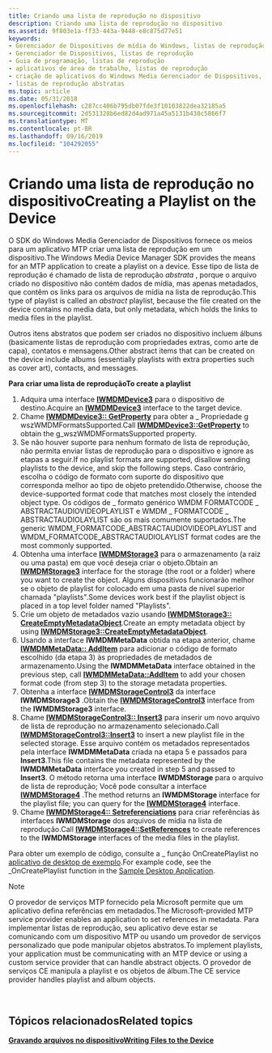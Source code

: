 ```yaml
---
title: Criando uma lista de reprodução no dispositivo
description: Criando uma lista de reprodução no dispositivo
ms.assetid: 9f803e1a-ff33-443a-9448-e8c875d77e51
keywords:
- Gerenciador de Dispositivos de mídia do Windows, listas de reprodução
- Gerenciador de Dispositivos, listas de reprodução
- Guia de programação, listas de reprodução
- aplicativos de área de trabalho, listas de reprodução
- criação de aplicativos do Windows Media Gerenciador de Dispositivos, listas de reprodução
- listas de reprodução abstratas
ms.topic: article
ms.date: 05/31/2018
ms.openlocfilehash: c287cc406b795db07fde3f10103822dea32185a5
ms.sourcegitcommit: 2d531328b6ed82d4ad971a45a5131b430c5866f7
ms.translationtype: MT
ms.contentlocale: pt-BR
ms.lasthandoff: 09/16/2019
ms.locfileid: "104292055"
---
```

# <a name="creating-a-playlist-on-the-device"></a><span data-ttu-id="cfb16-109">Criando uma lista de reprodução no dispositivo</span><span class="sxs-lookup"><span data-stu-id="cfb16-109">Creating a Playlist on the Device</span></span>

<span data-ttu-id="cfb16-110">O SDK do Windows Media Gerenciador de Dispositivos fornece os meios para um aplicativo MTP criar uma lista de reprodução em um dispositivo.</span><span class="sxs-lookup"><span data-stu-id="cfb16-110">The Windows Media Device Manager SDK provides the means for an MTP application to create a playlist on a device.</span></span> <span data-ttu-id="cfb16-111">Esse tipo de lista de reprodução é chamado de lista de reprodução *abstrata* , porque o arquivo criado no dispositivo não contém dados de mídia, mas apenas metadados, que contêm os links para os arquivos de mídia na lista de reprodução.</span><span class="sxs-lookup"><span data-stu-id="cfb16-111">This type of playlist is called an *abstract* playlist, because the file created on the device contains no media data, but only metadata, which holds the links to media files in the playlist.</span></span>

<span data-ttu-id="cfb16-112">Outros itens abstratos que podem ser criados no dispositivo incluem álbuns (basicamente listas de reprodução com propriedades extras, como arte de capa), contatos e mensagens.</span><span class="sxs-lookup"><span data-stu-id="cfb16-112">Other abstract items that can be created on the device include albums (essentially playlists with extra properties such as cover art), contacts, and messages.</span></span>

<span data-ttu-id="cfb16-113">**Para criar uma lista de reprodução**</span><span class="sxs-lookup"><span data-stu-id="cfb16-113">**To create a playlist**</span></span>

1.  <span data-ttu-id="cfb16-114">Adquira uma interface [**IWMDMDevice3**](/windows/desktop/api/mswmdm/nn-mswmdm-iwmdmdevice3) para o dispositivo de destino.</span><span class="sxs-lookup"><span data-stu-id="cfb16-114">Acquire an [**IWMDMDevice3**](/windows/desktop/api/mswmdm/nn-mswmdm-iwmdmdevice3) interface to the target device.</span></span>
2.  <span data-ttu-id="cfb16-115">Chame [**IWMDMDevice3:: GetProperty**](/windows/desktop/api/mswmdm/nf-mswmdm-iwmdmdevice3-getproperty) para obter a \_ Propriedade g wszWMDMFormatsSupported.</span><span class="sxs-lookup"><span data-stu-id="cfb16-115">Call [**IWMDMDevice3::GetProperty**](/windows/desktop/api/mswmdm/nf-mswmdm-iwmdmdevice3-getproperty) to obtain the g\_wszWMDMFormatsSupported property.</span></span>
3.  <span data-ttu-id="cfb16-116">Se não houver suporte para nenhum formato de lista de reprodução, não permita enviar listas de reprodução para o dispositivo e ignore as etapas a seguir.</span><span class="sxs-lookup"><span data-stu-id="cfb16-116">If no playlist formats are supported, disallow sending playlists to the device, and skip the following steps.</span></span> <span data-ttu-id="cfb16-117">Caso contrário, escolha o código de formato com suporte do dispositivo que corresponda melhor ao tipo de objeto pretendido.</span><span class="sxs-lookup"><span data-stu-id="cfb16-117">Otherwise, choose the device-supported format code that matches most closely the intended object type.</span></span> <span data-ttu-id="cfb16-118">Os códigos de \_ formato genérico WMDM FORMATCODE \_ ABSTRACTAUDIOVIDEOPLAYLIST e WMDM \_ FORMATCODE \_ ABSTRACTAUDIOLAYLIST são os mais comumente suportados.</span><span class="sxs-lookup"><span data-stu-id="cfb16-118">The generic WMDM\_FORMATCODE\_ABSTRACTAUDIOVIDEOPLAYLIST and WMDM\_FORMATCODE\_ABSTRACTAUDIOLAYLIST format codes are the most commonly supported.</span></span>
4.  <span data-ttu-id="cfb16-119">Obtenha uma interface [**IWMDMStorage3**](/windows/desktop/api/mswmdm/nn-mswmdm-iwmdmstorage3) para o armazenamento (a raiz ou uma pasta) em que você deseja criar o objeto.</span><span class="sxs-lookup"><span data-stu-id="cfb16-119">Obtain an [**IWMDMStorage3**](/windows/desktop/api/mswmdm/nn-mswmdm-iwmdmstorage3) interface for the storage (the root or a folder) where you want to create the object.</span></span> <span data-ttu-id="cfb16-120">Alguns dispositivos funcionarão melhor se o objeto de playlist for colocado em uma pasta de nível superior chamada "playlists".</span><span class="sxs-lookup"><span data-stu-id="cfb16-120">Some devices work best if the playlist object is placed in a top level folder named "Playlists".</span></span>
5.  <span data-ttu-id="cfb16-121">Crie um objeto de metadados vazio usando [**IWMDMStorage3:: CreateEmptyMetadataObject**](/windows/desktop/api/mswmdm/nf-mswmdm-iwmdmstorage3-createemptymetadataobject).</span><span class="sxs-lookup"><span data-stu-id="cfb16-121">Create an empty metadata object by using [**IWMDMStorage3::CreateEmptyMetadataObject**](/windows/desktop/api/mswmdm/nf-mswmdm-iwmdmstorage3-createemptymetadataobject).</span></span>
6.  <span data-ttu-id="cfb16-122">Usando a interface **IWMDMMetaData** obtida na etapa anterior, chame [**IWMDMMetaData:: AddItem**](/windows/desktop/api/mswmdm/nf-mswmdm-iwmdmmetadata-additem) para adicionar o código de formato escolhido (da etapa 3) às propriedades de metadados de armazenamento.</span><span class="sxs-lookup"><span data-stu-id="cfb16-122">Using the **IWMDMMetaData** interface obtained in the previous step, call [**IWMDMMetaData::AddItem**](/windows/desktop/api/mswmdm/nf-mswmdm-iwmdmmetadata-additem) to add your chosen format code (from step 3) to the storage metadata properties.</span></span>
7.  <span data-ttu-id="cfb16-123">Obtenha a interface [**IWMDMStorageControl3**](/windows/desktop/api/mswmdm/nn-mswmdm-iwmdmstoragecontrol3) da interface **IWMDMStorage3** .</span><span class="sxs-lookup"><span data-stu-id="cfb16-123">Obtain the [**IWMDMStorageControl3**](/windows/desktop/api/mswmdm/nn-mswmdm-iwmdmstoragecontrol3) interface from the **IWMDMStorage3** interface.</span></span>
8.  <span data-ttu-id="cfb16-124">Chame [**IWMDMStorageControl3:: Insert3**](/windows/desktop/api/mswmdm/nf-mswmdm-iwmdmstoragecontrol3-insert3) para inserir um novo arquivo de lista de reprodução no armazenamento selecionado.</span><span class="sxs-lookup"><span data-stu-id="cfb16-124">Call [**IWMDMStorageControl3::Insert3**](/windows/desktop/api/mswmdm/nf-mswmdm-iwmdmstoragecontrol3-insert3) to insert a new playlist file in the selected storage.</span></span> <span data-ttu-id="cfb16-125">Esse arquivo contém os metadados representados pela interface **IWMDMMetaData** criada na etapa 5 e passados para **Insert3**.</span><span class="sxs-lookup"><span data-stu-id="cfb16-125">This file contains the metadata represented by the **IWMDMMetaData** interface you created in step 5 and passed to **Insert3**.</span></span> <span data-ttu-id="cfb16-126">O método retorna uma interface **IWMDMStorage** para o arquivo de lista de reprodução; Você pode consultar a interface [**IWMDMStorage4**](/windows/desktop/api/mswmdm/nn-mswmdm-iwmdmstorage4) .</span><span class="sxs-lookup"><span data-stu-id="cfb16-126">The method returns an **IWMDMStorage** interface for the playlist file; you can query for the [**IWMDMStorage4**](/windows/desktop/api/mswmdm/nn-mswmdm-iwmdmstorage4) interface.</span></span>
9.  <span data-ttu-id="cfb16-127">Chame [**IWMDMStorage4:: Setreferenciations**](/windows/desktop/api/mswmdm/nf-mswmdm-iwmdmstorage4-setreferences) para criar referências às interfaces **IWMDMStorage** dos arquivos de mídia na lista de reprodução.</span><span class="sxs-lookup"><span data-stu-id="cfb16-127">Call [**IWMDMStorage4::SetReferences**](/windows/desktop/api/mswmdm/nf-mswmdm-iwmdmstorage4-setreferences) to create references to the **IWMDMStorage** interfaces of the media files in the playlist.</span></span>

<span data-ttu-id="cfb16-128">Para obter um exemplo de código, consulte a \_ função OnCreatePlaylist no [aplicativo de desktop de exemplo](sample-desktop-application.md).</span><span class="sxs-lookup"><span data-stu-id="cfb16-128">For example code, see the \_OnCreatePlaylist function in the [Sample Desktop Application](sample-desktop-application.md).</span></span>

> [!Note]  
> <span data-ttu-id="cfb16-129">O provedor de serviços MTP fornecido pela Microsoft permite que um aplicativo defina referências em metadados.</span><span class="sxs-lookup"><span data-stu-id="cfb16-129">The Microsoft-provided MTP service provider enables an application to set references in metadata.</span></span> <span data-ttu-id="cfb16-130">Para implementar listas de reprodução, seu aplicativo deve estar se comunicando com um dispositivo MTP ou usando um provedor de serviços personalizado que pode manipular objetos abstratos.</span><span class="sxs-lookup"><span data-stu-id="cfb16-130">To implement playlists, your application must be communicating with an MTP device or using a custom service provider that can handle abstract objects.</span></span> <span data-ttu-id="cfb16-131">O provedor de serviços CE manipula a playlist e os objetos de álbum.</span><span class="sxs-lookup"><span data-stu-id="cfb16-131">The CE service provider handles playlist and album objects.</span></span>

 

## <a name="related-topics"></a><span data-ttu-id="cfb16-132">Tópicos relacionados</span><span class="sxs-lookup"><span data-stu-id="cfb16-132">Related topics</span></span>

<dl> <dt>

[<span data-ttu-id="cfb16-133">**Gravando arquivos no dispositivo**</span><span class="sxs-lookup"><span data-stu-id="cfb16-133">**Writing Files to the Device**</span></span>](writing-files-to-the-device.md)
</dt> </dl>

 

 




